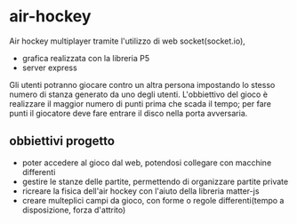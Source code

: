 # air-hockey

Air hockey multiplayer tramite l'utilizzo di web socket(socket.io),
- grafica realizzata con la libreria P5
- server express

Gli utenti potranno giocare contro un altra persona impostando lo stesso numero di stanza generato da uno degli utenti. 
L'obbiettivo del gioco è realizzare il maggior numero di punti prima che scada il tempo; per fare punti il giocatore deve fare entrare il disco nella porta avversaria.

## obbiettivi progetto

- poter accedere al gioco dal web, potendosi collegare con macchine differenti
- gestire le stanze delle partite, permettendo di organizzare partite private
- ricreare la fisica dell'air hockey con l'aiuto della libreria matter-js
- creare multeplici campi da gioco, con forme o regole differenti(tempo a disposizione, forza d'attrito)
